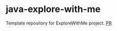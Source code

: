 # java-explore-with-me
Template repository for ExploreWithMe project.
[PR](https://github.com/agubinskiy/java-explore-with-me/pull/3)
